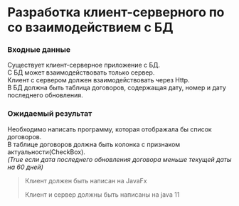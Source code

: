 # Разработка клиент-серверного по со взаимодействием с БД


### Входные данные

Существует клиент-серверное приложение с БД.  
С БД может взаимодействовать только сервер.  
Клиент с сервером должен взаимодействовать через Http.  
В БД должна быть таблица договоров, содержащая дату, номер и дату последнего обновления.  


### Ожидаемый результат

Необходимо написать программу, которая отображала бы список договоров.  
В таблице договоров должна быть колонка с признаком актуальности(CheckBox).  
*(True если дата последнего обновления договора меньше текущей даты на 60 дней)*



> Клиент должен быть написан на JavaFx
> 
> Клиент и сервер должны быть написаны на java 11
